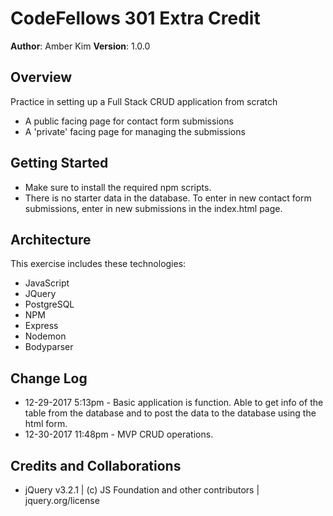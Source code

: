 # CodeFellows 301 Extra Credit

**Author**: Amber Kim
**Version**: 1.0.0

## Overview
Practice in setting up a Full Stack CRUD application from scratch
* A public facing page for contact form submissions
* A 'private' facing page for managing the submissions

## Getting Started
* Make sure to install the required npm scripts.
* There is no starter data in the database. To enter in new contact form submissions, enter in new submissions in the index.html page.

## Architecture
This exercise includes these technologies:
* JavaScript
* JQuery
* PostgreSQL
* NPM
* Express
* Nodemon
* Bodyparser

## Change Log
* 12-29-2017 5:13pm - Basic application is function. Able to get info of the table from the database and to post the data to the database using the html form.
* 12-30-2017 11:48pm - MVP CRUD operations.

## Credits and Collaborations
* jQuery v3.2.1 | (c) JS Foundation and other contributors | jquery.org/license 
